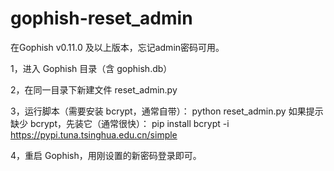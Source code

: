 # gophish-reset_admin
在Gophish v0.11.0 及以上版本，忘记admin密码可用。

1，进入 Gophish 目录（含 gophish.db）


2，在同一目录下新建文件 reset_admin.py


3，运行脚本（需要安装 bcrypt，通常自带）：
  python reset_admin.py
如果提示缺少 bcrypt，先装它（通常很快）：
pip install bcrypt -i https://pypi.tuna.tsinghua.edu.cn/simple


4，重启 Gophish，用刚设置的新密码登录即可。
